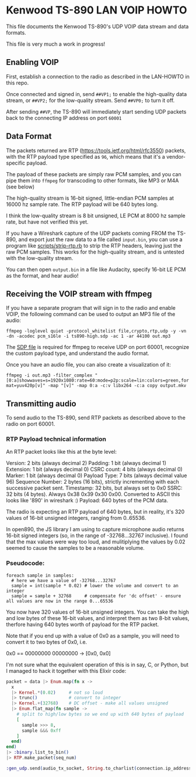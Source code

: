 # Kenwood TS-890 LAN VOIP HOWTO

This file documents the Kenwood TS-890's UDP VOIP data stream and data formats.

This file is very much a work in progress!

## Enabling VOIP

First, establish a connection to the radio as described in the LAN-HOWTO in this repo.

Once connected and signed in, send `##VP1;` to enable the high-quality data stream, or `##VP2;` for the low-quality stream. Send `##VP0;` to turn it off.

After sending `##VP`, the TS-890 will immediately start sending UDP packets back to the connecting IP address on port `60001`

## Data Format

The packets returned are RTP (https://tools.ietf.org/html/rfc3550) packets, with the RTP payload type specified as `96`, which means that it's a vendor-specific payload.

The payload of these packets are simply raw PCM samples, and you can pipe them into `ffmpeg` for transcoding to other formats, like MP3 or M4A (see below)

The high-quality stream is 16-bit signed, little-endian PCM samples at 16000 hz sample rate. The RTP payload will be 640 bytes long.

I think the low-quality stream is 8 bit unsigned, LE PCM at 8000 hz sample rate, but have not verified this yet. 

If you have a Wireshark capture of the UDP packets coming FROM the TS-890, and export just the raw data to a file called `input.bin`,
you can use a program like [scripts/strip-rtp.rb](scripts/strip-rtp.rb) to strip the RTP headers, leaving just the raw PCM samples. This works for the high-quality stream, and
is untested with the low-quality stream.

You can then open `output.bin` in a file like Audacity, specify 16-bit LE PCM as the format, and hear audio!

## Receiving the VOIP stream with ffmpeg

If you have a separate program that will sign in to the radio and enable VOIP, the following command can be used to output an MP3 file of the audio:

`ffmpeg -loglevel quiet -protocol_whitelist file,crypto,rtp,udp -y -vn -dn -acodec pcm_s16le -i ts890-high.sdp -ac 1 -ar 44100 out.mp3`

The [SDP file](sdp/ts890-high.sdp) is required for ffmpeg to receive UDP on port 60001, recognize the custom payload type, and understand the audio format.

Once you have an audio file, you can also create a visualization of it:

`ffmpeg -i out.mp3 -filter_complex "[0:a]showwaves=s=1920x1080:rate=60:mode=p2p:scale=lin:colors=green,format=yuv420p[v]" -map "[v]" -map 0:a -c:v libx264 -c:a copy output.mkv`

## Transmitting audio

To send audio to the TS-890, send RTP packets as described above to the radio on port 60001.

### RTP Payload technical information

An RTP packet looks like this at the byte level:

Version: 2 bits (always decimal 2)
Padding: 1 bit (always decimal 1)
Extension: 1 bit (always decimal 0)
CSRC count: 4 bits (always decimal 0)
Marker: 1 bit (always decimal 0)
Payload Type: 7 bits (always decimal value 96)
Sequence Number: 2 bytes (16 bits), strictly incrementing with each successive packet sent.
Timestamp: 32 bits, but always set to 0x0
SSRC: 32 bits (4 bytes). Always 0x38 0x39 0x30 0x00. Converted to ASCII this looks like '890' in wireshark :)
Payload: 640 bytes of the PCM data.

The radio is expecting an RTP payload of 640 bytes, but in reality, it's 320 values of 16-bit unsigned integers, ranging from 0..65536.

In open890, the JS library I am using to capture microphone audio returns 16-bit signed integers (so, in the range of -32768...32767 inclusive).
I found that the max values were way too loud, and mulitiplying the values by 0.02 seemed to cause the samples to be a reasonable volume.

### Pseudocode:

```
foreach sample in samples:
  # here we have a value of -32768...32767
  sample = int(sample * 0.02) # lower the volume and convert to an integer
  sample = sample + 32768     # compensate for 'dc offset' - ensure all values are now in the range 0...65536
```

You now have 320 values of 16-bit unsigned integers. You can take the high and low bytes of these 16-bit values,
and interpret them as two 8-bit values, therfore having 640 bytes worth of payload for the RTP packet.

Note that if you end up with a value of 0x0 as a sample, you will need to convert it to two bytes of 0x0, i.e.

0x0 == 00000000 00000000 -> [0x0, 0x0]

I'm not sure what the equivalent operation of this is in say, C, or Python, but I managed to hack it together with this Elixir code:

```elixir
packet = data |> Enum.map(fn x ->
  x
  |> Kernel.*(0.02)     # not so loud
  |> trunc()            # convert to integer
  |> Kernel.+(32768)    # DC offset - make all values unsigned
  |> Enum.flat_map(fn sample ->
    # split to high/low bytes so we end up with 640 bytes of payload
    [
      sample >>> 8,
      sample &&& 0xff
    ]
  end)
end)
|> :binary.list_to_bin()
|> RTP.make_packet(seq_num)

:gen_udp.send(audio_tx_socket, String.to_charlist(connection.ip_address), @audio_tx_socket_dst_port, packet)
```

